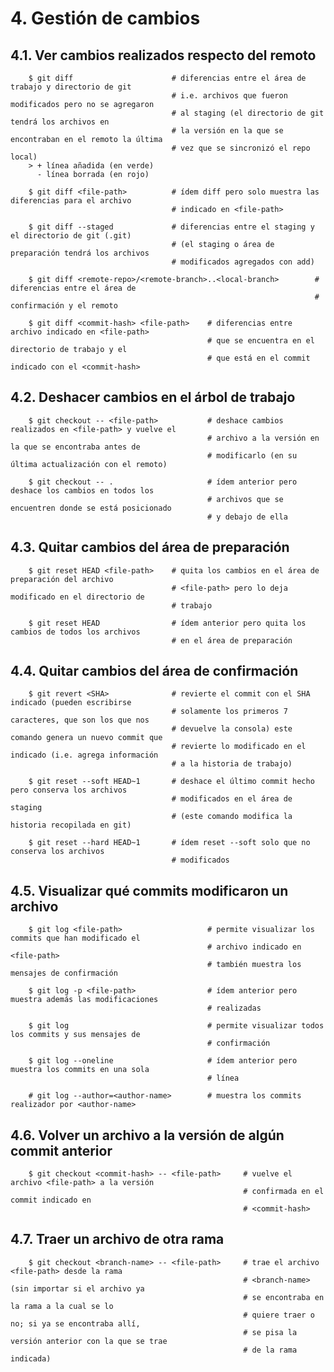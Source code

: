 # 4. Gestión de cambios

## 4.1. Ver cambios realizados respecto del remoto

        $ git diff                      # diferencias entre el área de trabajo y directorio de git
                                        # i.e. archivos que fueron modificados pero no se agregaron
                                        # al staging (el directorio de git tendrá los archivos en
                                        # la versión en la que se encontraban en el remoto la última
                                        # vez que se sincronizó el repo local)
        > + línea añadida (en verde)
          - línea borrada (en rojo)

        $ git diff <file-path>          # ídem diff pero solo muestra las diferencias para el archivo
                                        # indicado en <file-path>

        $ git diff --staged             # diferencias entre el staging y el directorio de git (.git)
                                        # (el staging o área de preparación tendrá los archivos
                                        # modificados agregados con add)

        $ git diff <remote-repo>/<remote-branch>..<local-branch>        # diferencias entre el área de
                                                                        # confirmación y el remoto     

        $ git diff <commit-hash> <file-path>    # diferencias entre archivo indicado en <file-path>
                                                # que se encuentra en el directorio de trabajo y el
                                                # que está en el commit indicado con el <commit-hash>

## 4.2. Deshacer cambios en el árbol de trabajo

        $ git checkout -- <file-path>           # deshace cambios realizados en <file-path> y vuelve el
                                                # archivo a la versión en la que se encontraba antes de
                                                # modificarlo (en su última actualización con el remoto)

        $ git checkout -- .                     # ídem anterior pero deshace los cambios en todos los
                                                # archivos que se encuentren donde se está posicionado
                                                # y debajo de ella

## 4.3. Quitar cambios del área de preparación

        $ git reset HEAD <file-path>    # quita los cambios en el área de preparación del archivo
                                        # <file-path> pero lo deja modificado en el directorio de
                                        # trabajo

        $ git reset HEAD                # ídem anterior pero quita los cambios de todos los archivos
                                        # en el área de preparación

## 4.4. Quitar cambios del área de confirmación

        $ git revert <SHA>              # revierte el commit con el SHA indicado (pueden escribirse
                                        # solamente los primeros 7 caracteres, que son los que nos
                                        # devuelve la consola) este comando genera un nuevo commit que
                                        # revierte lo modificado en el indicado (i.e. agrega información
                                        # a la historia de trabajo)
        
        $ git reset --soft HEAD~1       # deshace el último commit hecho pero conserva los archivos
                                        # modificados en el área de staging
                                        # (este comando modifica la historia recopilada en git)
        
        $ git reset --hard HEAD~1       # ídem reset --soft solo que no conserva los archivos 
                                        # modificados

## 4.5. Visualizar qué commits modificaron un archivo

        $ git log <file-path>                   # permite visualizar los commits que han modificado el
                                                # archivo indicado en <file-path>
                                                # también muestra los mensajes de confirmación
        
        $ git log -p <file-path>                # ídem anterior pero muestra además las modificaciones
                                                # realizadas

        $ git log                               # permite visualizar todos los commits y sus mensajes de
                                                # confirmación

        $ git log --oneline                     # ídem anterior pero muestra los commits en una sola
                                                # línea

        # git log --author=<author-name>        # muestra los commits realizador por <author-name>

## 4.6. Volver un archivo a la versión de algún commit anterior
        
        $ git checkout <commit-hash> -- <file-path>     # vuelve el archivo <file-path> a la versión
                                                        # confirmada en el commit indicado en
                                                        # <commit-hash>

## 4.7. Traer un archivo de otra rama

        $ git checkout <branch-name> -- <file-path>     # trae el archivo <file-path> desde la rama
                                                        # <branch-name> (sin importar si el archivo ya
                                                        # se encontraba en la rama a la cual se lo 
                                                        # quiere traer o no; si ya se encontraba allí,
                                                        # se pisa la versión anterior con la que se trae
                                                        # de la rama indicada)
